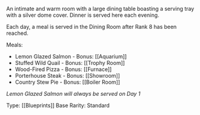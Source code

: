 An intimate and warm room with a large dining table boasting a serving tray with a silver dome cover. Dinner is served here each evening.

Each day, a meal is served in the Dining Room after Rank 8 has been reached.

Meals:
- Lemon Glazed Salmon - Bonus: [[Aquarium]]
- Stuffed Wild Quail - Bonus: [[Trophy Room]]
- Wood-Fired Pizza - Bonus: [[Furnace]]
- Porterhouse Steak - Bonus: [[Showroom]]
- Country Stew Pie - Bonus: [[Boiler Room]]

*Lemon Glazed Salmon will always be served on Day 1*

Type: [[Blueprints]]
Base Rarity: Standard
